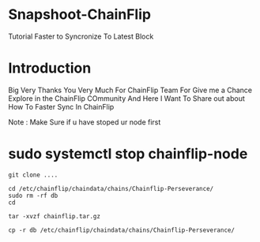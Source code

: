 # Snapshoot-ChainFlip
Tutorial Faster to Syncronize To Latest Block

# Introduction
Big Very Thanks You Very Much For ChainFlip Team For Give me a Chance Explore in the ChainFlip COmmunity
And Here I Want To Share out about How To Faster Sync In ChainFlip

Note : Make Sure if u have stoped ur node first 
# sudo systemctl stop chainflip-node

``` Step 1  
git clone ....

```

``` Step 2
cd /etc/chainflip/chaindata/chains/Chainflip-Perseverance/
sudo rm -rf db
cd
```

``` Step 3
tar -xvzf chainflip.tar.gz 
```

``` Step 4
cp -r db /etc/chainflip/chaindata/chains/Chainflip-Perseverance/
```
